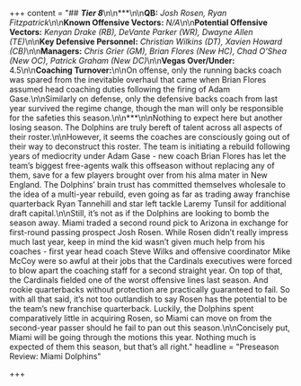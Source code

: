 +++
content = "## **_Tier 8_**\n\n***\n\n**QB:** _Josh Rosen, Ryan Fitzpatrick_\n\n**Known Offensive Vectors:** _N/A_\n\n**Potential Offensive Vectors:** _Kenyan Drake (RB), DeVante Parker (WR), Dwayne Allen (TE)_\n\n**Key Defensive Personnel:** _Christian Wilkins (DT), Xavien Howard (CB)_\n\n**Managers:** _Chris Grier (GM), Brian Flores (New HC), Chad O’Shea (New OC), Patrick Graham (New DC)_\n\n**Vegas Over/Under:** 4.5\n\n**Coaching Turnover:**\n\nOn offense, only the running backs coach was spared from the inevitable overhaul that came when Brian Flores assumed head coaching duties following the firing of Adam Gase.\n\nSimilarly on defense, only the defensive backs coach from last year survived the regime change, though the man will only be responsible for the safeties this season.\n\n***\n\nNothing to expect here but another losing season. The Dolphins are truly bereft of talent across all aspects of their roster.\n\nHowever, it seems the coaches are consciously going out of their way to deconstruct this roster. The team is initiating a rebuild following years of mediocrity under Adam Gase - new coach Brian Flores has let the team’s biggest free-agents walk this offseason without replacing any of them, save for a few players brought over from his alma mater in New England. The Dolphins’ brain trust has committed themselves wholesale to the idea of a multi-year rebuild, even going as far as trading away franchise quarterback Ryan Tannehill and star left tackle Laremy Tunsil for additional draft capital.\n\nStill, it’s not as if the Dolphins are looking to bomb the season away. Miami traded a second round pick to Arizona in exchange for first-round passing prospect Josh Rosen. While Rosen didn’t really impress much last year, keep in mind the kid wasn’t given much help from his coaches - first year head coach Steve Wilks and offensive coordinator Mike McCoy were so awful at their jobs that the Cardinals executives were forced to blow apart the coaching staff for a second straight year. On top of that, the Cardinals fielded one of the worst offensive lines last season. And rookie quarterbacks without protection are practically guaranteed to fail. So with all that said, it’s not too outlandish to say Rosen has the potential to be the team’s new franchise quarterback. Luckily, the Dolphins spent comparatively little in acquiring Rosen, so Miami can move on from the second-year passer should he fail to pan out this season.\n\nConcisely put, Miami will be going through the motions this year. Nothing much is expected of them this season, but that’s all right."
headline = "Preseason Review: Miami Dolphins"

+++
